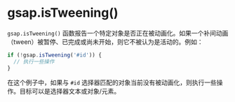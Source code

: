 # gsap.isTweening()

`gsap.isTweening()` 函数报告一个特定对象是否正在被动画化。如果一个补间动画（tween）被暂停、已完成或尚未开始，则它不被认为是活动的。例如：

```javascript
if (!gsap.isTweening('#id')) {
  // 执行一些操作
}
```

在这个例子中，如果与 `#id` 选择器匹配的对象当前没有被动画化，则执行一些操作。目标可以是选择器文本或对象/元素。
